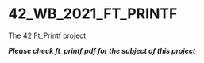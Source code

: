 # 42_WB_2021_FT_PRINTF
The 42 Ft_Printf project

***Please check ft_printf.pdf for the subject of this project***
